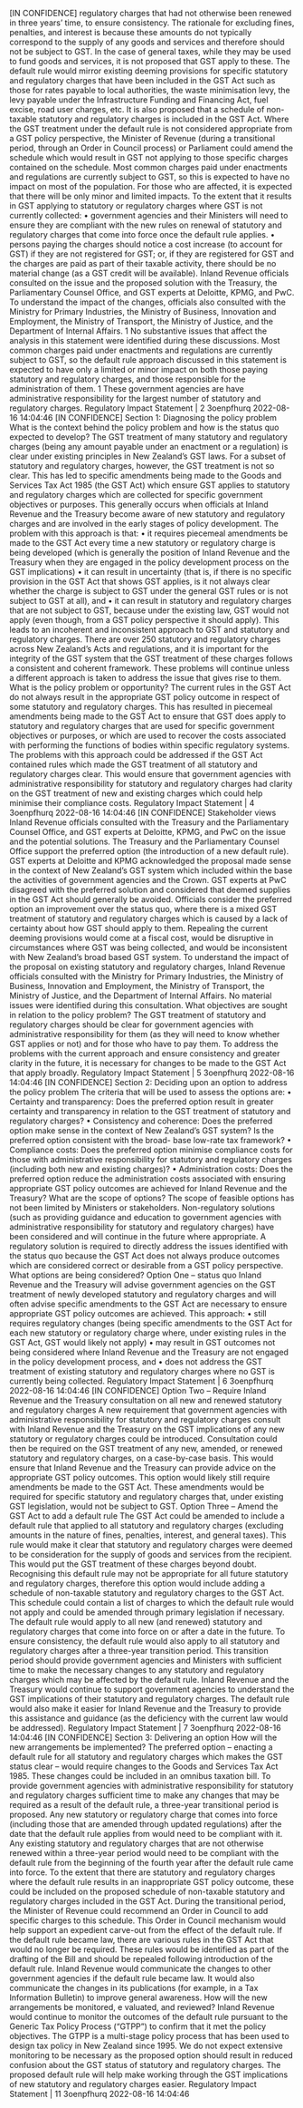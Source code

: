 \[IN CONFIDENCE\] regulatory charges that had not otherwise been renewed in three years’ time, to ensure consistency. The rationale for excluding fines, penalties, and interest is because these amounts do not typically correspond to the supply of any goods and services and therefore should not be subject to GST. In the case of general taxes, while they may be used to fund goods and services, it is not proposed that GST apply to these. The default rule would mirror existing deeming provisions for specific statutory and regulatory charges that have been included in the GST Act such as those for rates payable to local authorities, the waste minimisation levy, the levy payable under the Infrastructure Funding and Financing Act, fuel excise, road user charges, etc. It is also proposed that a schedule of non-taxable statutory and regulatory charges is included in the GST Act. Where the GST treatment under the default rule is not considered appropriate from a GST policy perspective, the Minister of Revenue (during a transitional period, through an Order in Council process) or Parliament could amend the schedule which would result in GST not applying to those specific charges contained on the schedule. Most common charges paid under enactments and regulations are currently subject to GST, so this is expected to have no impact on most of the population. For those who are affected, it is expected that there will be only minor and limited impacts. To the extent that it results in GST applying to statutory or regulatory charges where GST is not currently collected: • government agencies and their Ministers will need to ensure they are compliant with the new rules on renewal of statutory and regulatory charges that come into force once the default rule applies. • persons paying the charges should notice a cost increase (to account for GST) if they are not registered for GST; or, if they are registered for GST and the charges are paid as part of their taxable activity, there should be no material change (as a GST credit will be available). Inland Revenue officials consulted on the issue and the proposed solution with the Treasury, the Parliamentary Counsel Office, and GST experts at Deloitte, KPMG, and PwC. To understand the impact of the changes, officials also consulted with the Ministry for Primary Industries, the Ministry of Business, Innovation and Employment, the Ministry of Transport, the Ministry of Justice, and the Department of Internal Affairs. 1 No substantive issues that affect the analysis in this statement were identified during these discussions. Most common charges paid under enactments and regulations are currently subject to GST, so the default rule approach discussed in this statement is expected to have only a limited or minor impact on both those paying statutory and regulatory charges, and those responsible for the administration of them. 1 These government agencies are have administrative responsibility for the largest number of statutory and regulatory charges. Regulatory Impact Statement | 2 3oenpfhurq 2022-08-16 14:04:46 \[IN CONFIDENCE\] Section 1: Diagnosing the policy problem What is the context behind the policy problem and how is the status quo expected to develop? The GST treatment of many statutory and regulatory charges (being any amount payable under an enactment or a regulation) is clear under existing principles in New Zealand’s GST laws. For a subset of statutory and regulatory charges, however, the GST treatment is not so clear. This has led to specific amendments being made to the Goods and Services Tax Act 1985 (the GST Act) which ensure GST applies to statutory and regulatory charges which are collected for specific government objectives or purposes. This generally occurs when officials at Inland Revenue and the Treasury become aware of new statutory and regulatory charges and are involved in the early stages of policy development. The problem with this approach is that: • it requires piecemeal amendments be made to the GST Act every time a new statutory or regulatory charge is being developed (which is generally the position of Inland Revenue and the Treasury when they are engaged in the policy development process on the GST implications) • it can result in uncertainty (that is, if there is no specific provision in the GST Act that shows GST applies, is it not always clear whether the charge is subject to GST under the general GST rules or is not subject to GST at all), and • it can result in statutory and regulatory charges that are not subject to GST, because under the existing law, GST would not apply (even though, from a GST policy perspective it should apply). This leads to an incoherent and inconsistent approach to GST and statutory and regulatory charges. There are over 250 statutory and regulatory charges across New Zealand’s Acts and regulations, and it is important for the integrity of the GST system that the GST treatment of these charges follows a consistent and coherent framework. These problems will continue unless a different approach is taken to address the issue that gives rise to them. What is the policy problem or opportunity? The current rules in the GST Act do not always result in the appropriate GST policy outcome in respect of some statutory and regulatory charges. This has resulted in piecemeal amendments being made to the GST Act to ensure that GST does apply to statutory and regulatory charges that are used for specific government objectives or purposes, or which are used to recover the costs associated with performing the functions of bodies within specific regulatory systems. The problems with this approach could be addressed if the GST Act contained rules which made the GST treatment of all statutory and regulatory charges clear. This would ensure that government agencies with administrative responsibility for statutory and regulatory charges had clarity on the GST treatment of new and existing charges which could help minimise their compliance costs. Regulatory Impact Statement | 4 3oenpfhurq 2022-08-16 14:04:46 \[IN CONFIDENCE\] Stakeholder views Inland Revenue officials consulted with the Treasury and the Parliamentary Counsel Office, and GST experts at Deloitte, KPMG, and PwC on the issue and the potential solutions. The Treasury and the Parliamentary Counsel Office support the preferred option (the introduction of a new default rule). GST experts at Deloitte and KPMG acknowledged the proposal made sense in the context of New Zealand’s GST system which included within the base the activities of government agencies and the Crown. GST experts at PwC disagreed with the preferred solution and considered that deemed supplies in the GST Act should generally be avoided. Officials consider the preferred option an improvement over the status quo, where there is a mixed GST treatment of statutory and regulatory charges which is caused by a lack of certainty about how GST should apply to them. Repealing the current deeming provisions would come at a fiscal cost, would be disruptive in circumstances where GST was being collected, and would be inconsistent with New Zealand’s broad based GST system. To understand the impact of the proposal on existing statutory and regulatory charges, Inland Revenue officials consulted with the Ministry for Primary Industries, the Ministry of Business, Innovation and Employment, the Ministry of Transport, the Ministry of Justice, and the Department of Internal Affairs. No material issues were identified during this consultation. What objectives are sought in relation to the policy problem? The GST treatment of statutory and regulatory charges should be clear for government agencies with administrative responsibility for them (as they will need to know whether GST applies or not) and for those who have to pay them. To address the problems with the current approach and ensure consistency and greater clarity in the future, it is necessary for changes to be made to the GST Act that apply broadly. Regulatory Impact Statement | 5 3oenpfhurq 2022-08-16 14:04:46 \[IN CONFIDENCE\] Section 2: Deciding upon an option to address the policy problem The criteria that will be used to assess the options are: • Certainty and transparency: Does the preferred option result in greater certainty and transparency in relation to the GST treatment of statutory and regulatory charges? • Consistency and coherence: Does the preferred option make sense in the context of New Zealand’s GST system? Is the preferred option consistent with the broad- base low-rate tax framework? • Compliance costs: Does the preferred option minimise compliance costs for those with administrative responsibility for statutory and regulatory charges (including both new and existing charges)? • Administration costs: Does the preferred option reduce the administration costs associated with ensuring appropriate GST policy outcomes are achieved for Inland Revenue and the Treasury? What are the scope of options? The scope of feasible options has not been limited by Ministers or stakeholders. Non-regulatory solutions (such as providing guidance and education to government agencies with administrative responsibility for statutory and regulatory charges) have been considered and will continue in the future where appropriate. A regulatory solution is required to directly address the issues identified with the status quo because the GST Act does not always produce outcomes which are considered correct or desirable from a GST policy perspective. What options are being considered? Option One – status quo Inland Revenue and the Treasury will advise government agencies on the GST treatment of newly developed statutory and regulatory charges and will often advise specific amendments to the GST Act are necessary to ensure appropriate GST policy outcomes are achieved. This approach: • still requires regulatory changes (being specific amendments to the GST Act for each new statutory or regulatory charge where, under existing rules in the GST Act, GST would likely not apply) • may result in GST outcomes not being considered where Inland Revenue and the Treasury are not engaged in the policy development process, and • does not address the GST treatment of existing statutory and regulatory charges where no GST is currently being collected. Regulatory Impact Statement | 6 3oenpfhurq 2022-08-16 14:04:46 \[IN CONFIDENCE\] Option Two – Require Inland Revenue and the Treasury consultation on all new and renewed statutory and regulatory charges A new requirement that government agencies with administrative responsibility for statutory and regulatory charges consult with Inland Revenue and the Treasury on the GST implications of any new statutory or regulatory charges could be introduced. Consultation could then be required on the GST treatment of any new, amended, or renewed statutory and regulatory charges, on a case-by-case basis. This would ensure that Inland Revenue and the Treasury can provide advice on the appropriate GST policy outcomes. This option would likely still require amendments be made to the GST Act. These amendments would be required for specific statutory and regulatory charges that, under existing GST legislation, would not be subject to GST. Option Three – Amend the GST Act to add a default rule The GST Act could be amended to include a default rule that applied to all statutory and regulatory charges (excluding amounts in the nature of fines, penalties, interest, and general taxes). This rule would make it clear that statutory and regulatory charges were deemed to be consideration for the supply of goods and services from the recipient. This would put the GST treatment of these charges beyond doubt. Recognising this default rule may not be appropriate for all future statutory and regulatory charges, therefore this option would include adding a schedule of non-taxable statutory and regulatory charges to the GST Act. This schedule could contain a list of charges to which the default rule would not apply and could be amended through primary legislation if necessary. The default rule would apply to all new (and renewed) statutory and regulatory charges that come into force on or after a date in the future. To ensure consistency, the default rule would also apply to all statutory and regulatory charges after a three-year transition period. This transition period should provide government agencies and Ministers with sufficient time to make the necessary changes to any statutory and regulatory charges which may be affected by the default rule. Inland Revenue and the Treasury would continue to support government agencies to understand the GST implications of their statutory and regulatory charges. The default rule would also make it easier for Inland Revenue and the Treasury to provide this assistance and guidance (as the deficiency with the current law would be addressed). Regulatory Impact Statement | 7 3oenpfhurq 2022-08-16 14:04:46 \[IN CONFIDENCE\] Section 3: Delivering an option How will the new arrangements be implemented? The preferred option – enacting a default rule for all statutory and regulatory charges which makes the GST status clear – would require changes to the Goods and Services Tax Act 1985. These changes could be included in an omnibus taxation bill. To provide government agencies with administrative responsibility for statutory and regulatory charges sufficient time to make any changes that may be required as a result of the default rule, a three-year transitional period is proposed. Any new statutory or regulatory charge that comes into force (including those that are amended through updated regulations) after the date that the default rule applies from would need to be compliant with it. Any existing statutory and regulatory charges that are not otherwise renewed within a three-year period would need to be compliant with the default rule from the beginning of the fourth year after the default rule came into force. To the extent that there are statutory and regulatory charges where the default rule results in an inappropriate GST policy outcome, these could be included on the proposed schedule of non-taxable statutory and regulatory charges included in the GST Act. During the transitional period, the Minister of Revenue could recommend an Order in Council to add specific charges to this schedule. This Order in Council mechanism would help support an expedient carve-out from the effect of the default rule. If the default rule became law, there are various rules in the GST Act that would no longer be required. These rules would be identified as part of the drafting of the Bill and should be repealed following introduction of the default rule. Inland Revenue would communicate the changes to other government agencies if the default rule became law. It would also communicate the changes in its publications (for example, in a Tax Information Bulletin) to improve general awareness. How will the new arrangements be monitored, e valuated, and reviewed? Inland Revenue would continue to monitor the outcomes of the default rule pursuant to the Generic Tax Policy Process (“GTPP”) to confirm that it met the policy objectives. The GTPP is a multi-stage policy process that has been used to design tax policy in New Zealand since 1995. We do not expect extensive monitoring to be necessary as the proposed option should result in reduced confusion about the GST status of statutory and regulatory charges. The proposed default rule will help make working through the GST implications of new statutory and regulatory charges easier. Regulatory Impact Statement | 11 3oenpfhurq 2022-08-16 14:04:46